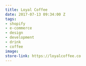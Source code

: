 ```yaml
---
title: Loyal Coffee
date: 2017-07-13 09:34:00 Z
tags:
- shopify
- e-commerce
- design
- development
- drink
- coffee
image: 
store-link: https://loyalcoffee.co
---
```


